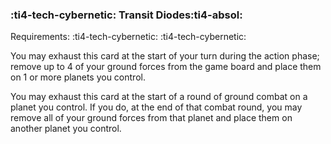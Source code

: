 ### :ti4-tech-cybernetic: **Transit Diodes**:ti4-absol:

Requirements: :ti4-tech-cybernetic: :ti4-tech-cybernetic:

You may exhaust this card at the start of your turn during the action phase; remove up to 4 of your ground forces from the game board and place them on 1 or more planets you control.

You may exhaust this card at the start of a round of ground combat on a planet you control.
If you do, at the end of that combat round, you may remove all of your ground forces from that planet and place them on another planet you control.
